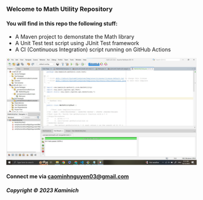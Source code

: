 ### Welcome to Math Utility Repository

#### You will find in this repo the following stuff:

* A Maven project to demonstate the Math library
* A Unit Test test script using JUnit Test framework
* A CI (Continuous Integration) script running on GitHub Actions

![Test script with JUnit](https://github.com/Kaminich/math-util-mvn/blob/main/screenshots/Test%20script%20with%20JUnit.jpg)

#### Connect me via caominhnguyen03@gmail.com

##### Copyright &#169; 2023 Kaminich 